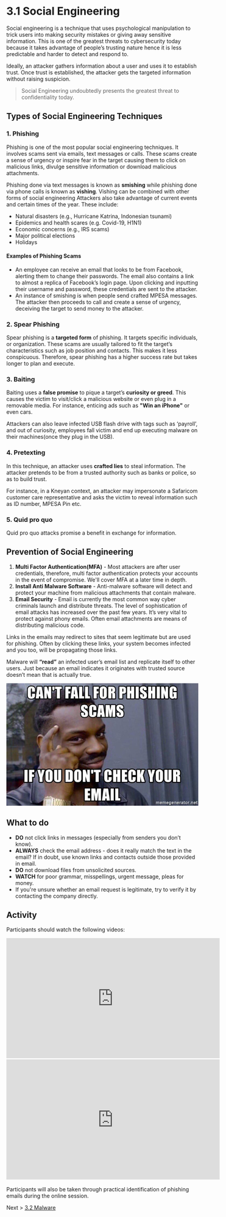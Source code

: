 # 3.1 Social Engineering
Social engineering is a technique that uses psychological manipulation to trick users into making security mistakes or giving away sensitive information. This is one of the greatest threats to cybersecurity today because it takes advantage of people’s trusting nature hence it is less predictable and harder to detect and respond to. 

Ideally, an attacker gathers information about a user and uses it to establish trust. Once trust is established, the attacker gets the targeted information without raising suspicion. 

> Social Engineering undoubtedly presents the greatest threat to confidentiality today. 

## Types of Social Engineering Techniques
### 1. Phishing 
Phishing is one of the most popular social engineering techniques. It involves scams sent via emails, text messages or calls. These scams create a sense of urgency or inspire fear in the target causing them to click on malicious links, divulge sensitive information or download malicious attachments.<br/> 

Phishing done via text messages is known as __smishing__ while phishing done via phone calls is known as __vishing__. Vishing can be combined with other forms of social engineering
Attackers also take advantage of current events and certain times of the year. These include: 
* Natural disasters (e.g., Hurricane Katrina, Indonesian tsunami)
* Epidemics and health scares (e.g. Covid-19, H1N1)
*	Economic concerns (e.g., IRS scams)
*	Major political elections
*	Holidays

#### Examples of Phishing Scams
* An employee can receive an email that looks to be from Facebook, alerting them to change their passwords. The email also contains a link to almost a replica of Facebook’s login page. Upon clicking and inputting their username and password, these credentials are sent to the attacker. 
* An instance of smishing is when people send crafted MPESA messages. The attacker then proceeds to call and create a sense of urgency, deceiving the target to send money to the attacker. 

### 2. Spear Phishing
Spear phishing is a __targeted form__ of phishing. It targets specific individuals, or organization. These scams are usually tailored to fit the target’s characteristics such as job position and contacts. This makes it less conspicuous. Therefore, spear phishing has a higher success rate but takes longer to plan and execute. 

### 3. Baiting
Baiting uses a __false promise__ to pique a target’s __curiosity or greed__. This causes the victim to visit/click a malicious website or even plug in a removable media. For instance, enticing ads such as __"Win an iPhone"__ or even cars.

Attackers can also leave infected USB flash drive  with tags such as ‘payroll’, and out of curiosity, employees fall victim and end up executing malware on their machines(once they plug in the USB).

### 4. Pretexting
In this technique, an attacker uses __crafted lies__ to steal information. The attacker pretends to be from a trusted authority such as banks or police, so as to build trust.

For instance, in a Kneyan context,  an attacker may impersonate a Safaricom customer care representative and asks the victim to reveal information such as ID number, MPESA Pin etc.

### 5. Quid pro quo 
Quid pro quo attacks promise a benefit in exchange for information. 

## Prevention of Social Engineering

1. __Multi Factor Authentication(MFA)__ - Most attackers are after user credentials, therefore, multi factor authentication protects your accounts in the event of compromise. We'll cover MFA at a later time in depth. 
2. __Install Anti Malware Software__ - Anti-malware software will detect and protect your machine from malicious attachments that contain malware.
3. __Email Security__ - Email is currently the most common way cyber criminals launch and distribute threats. The level of sophistication of email attacks has increased over the past few years. It’s very vital to protect against phony emails. 
Often email attachments are means of distributing malicious code. 

Links in the emails may redirect to sites that seem legitimate but are used for phishing. Often by clicking these links, your system becomes infected and you too, will be propagating those links.

Malware will __“read”__ an infected user’s email list and replicate itself to other users. Just because an email indicates it originates with trusted source doesn’t mean that is actually true.

![Phishing prevention meme](../images/phishingmeme.jpeg)

## What to do 
* __DO__ not click links in messages (especially from senders you don’t know).
* __ALWAYS__ check the email address - does it really match the text in the email? If in doubt, use known links and contacts outside those provided in email. 
* __DO__ not download files from unsolicited sources.
* __WATCH__ for poor grammar, misspellings, urgent message, pleas for money. 
* If you're unsure whether an email request is legitimate, try to verify it by contacting the company directly.

## Activity 
Participants should watch the following videos:

<iframe width="560" height="315" src="https://www.youtube.com/embed/lc7scxvKQOo" frameborder="0" allow="accelerometer; autoplay; encrypted-media; gyroscope; picture-in-picture" allowfullscreen></iframe>  

<br/>

<iframe width="560" height="315" src="https://www.youtube.com/embed/PWVN3Rq4gzw" frameborder="0" allow="accelerometer; autoplay; encrypted-media; gyroscope; picture-in-picture" allowfullscreen></iframe>

<br/>

Participants will also be taken through practical identification of phishing emails during the online session. 

Next > [3.2 Malware](https://the-mind.github.io/OnlineSecurity/training/malware)






